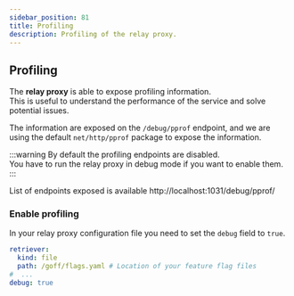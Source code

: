 ```yaml
---
sidebar_position: 81
title: Profiling
description: Profiling of the relay proxy.
---
```


## Profiling

The **relay proxy** is able to expose profiling information.  
This is useful to understand the performance of the service and solve potential issues.

The information are exposed on the `/debug/pprof` endpoint, and we are using the default `net/http/pprof` package
to expose the information.

:::warning
By default the profiling endpoints are disabled.  
You have to run the relay proxy in debug mode if you want to enable them.
:::

List of endpoints exposed is available http://localhost:1031/debug/pprof/

### Enable profiling

In your relay proxy configuration file you need to set the `debug` field to `true`.

```yaml {5}
retriever:
  kind: file
  path: /goff/flags.yaml # Location of your feature flag files
#  ...
debug: true
```